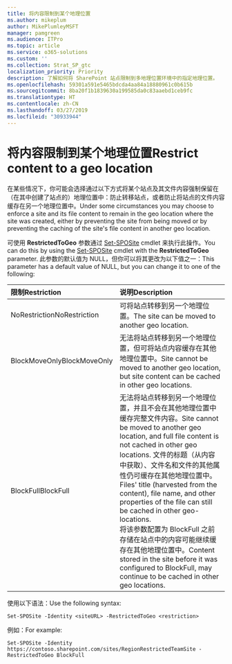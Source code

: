 ```yaml
---
title: 将内容限制到某个地理位置
ms.author: mikeplum
author: MikePlumleyMSFT
manager: pamgreen
ms.audience: ITPro
ms.topic: article
ms.service: o365-solutions
ms.custom: ''
ms.collection: Strat_SP_gtc
localization_priority: Priority
description: 了解如何将 SharePoint 站点限制到多地理位置环境中的指定地理位置。
ms.openlocfilehash: 59301a591e5465bdcda4aa84a18880961c0b615b
ms.sourcegitcommit: 8ba20f1b1839630a199585da0c83aaebd1ceb9fc
ms.translationtype: HT
ms.contentlocale: zh-CN
ms.lasthandoff: 03/27/2019
ms.locfileid: "30933944"
---
```

# <a name="restrict-content-to-a-geo-location"></a><span data-ttu-id="20b20-103">将内容限制到某个地理位置</span><span class="sxs-lookup"><span data-stu-id="20b20-103">Restrict content to a geo location</span></span>

<span data-ttu-id="20b20-104">在某些情况下，你可能会选择通过以下方式将某个站点及其文件内容强制保留在（在其中创建了站点的）地理位置中：防止转移站点，或者防止将站点的文件内容缓存在另一个地理位置中。</span><span class="sxs-lookup"><span data-stu-id="20b20-104">Under some circumstances you may choose to enforce a site and its file content to remain in the geo location where the site was created, either by preventing the site from being moved or by preventing the caching of the site's file content in another geo location.</span></span>

<span data-ttu-id="20b20-105">可使用 **RestrictedToGeo** 参数通过 [Set-SPOSite](https://docs.microsoft.com/powershell/module/sharepoint-online/set-sposite) cmdlet 来执行此操作。</span><span class="sxs-lookup"><span data-stu-id="20b20-105">You can do this by using the [Set-SPOSite](https://docs.microsoft.com/powershell/module/sharepoint-online/set-sposite) cmdlet with the **RestrictedToGeo** parameter.</span></span> <span data-ttu-id="20b20-106">此参数的默认值为 NULL，但你可以将其更改为以下值之一：</span><span class="sxs-lookup"><span data-stu-id="20b20-106">This parameter has a default value of NULL, but you can change it to one of the following:</span></span>

|<span data-ttu-id="20b20-107">限制</span><span class="sxs-lookup"><span data-stu-id="20b20-107">Restriction</span></span>|<span data-ttu-id="20b20-108">说明</span><span class="sxs-lookup"><span data-stu-id="20b20-108">Description</span></span>|
|:----------|:----------|
|<span data-ttu-id="20b20-109">NoRestriction</span><span class="sxs-lookup"><span data-stu-id="20b20-109">NoRestriction</span></span>|<span data-ttu-id="20b20-110">可将站点转移到另一个地理位置。</span><span class="sxs-lookup"><span data-stu-id="20b20-110">The site can be moved to another geo location.</span></span>|
|<span data-ttu-id="20b20-111">BlockMoveOnly</span><span class="sxs-lookup"><span data-stu-id="20b20-111">BlockMoveOnly</span></span>|<span data-ttu-id="20b20-112">无法将站点转移到另一个地理位置，但可将站点内容缓存在其他地理位置中。</span><span class="sxs-lookup"><span data-stu-id="20b20-112">Site cannot be moved to another geo location, but site content can be cached in other geo locations.</span></span>|
|<span data-ttu-id="20b20-113">BlockFull</span><span class="sxs-lookup"><span data-stu-id="20b20-113">BlockFull</span></span>|<span data-ttu-id="20b20-114">无法将站点转移到另一个地理位置，并且不会在其他地理位置中缓存完整文件内容。</span><span class="sxs-lookup"><span data-stu-id="20b20-114">Site cannot be moved to another geo location, and full file content is not cached in other geo locations.</span></span> <span data-ttu-id="20b20-115">文件的标题（从内容中获取）、文件名和文件的其他属性仍可缓存在其他地理位置中。</span><span class="sxs-lookup"><span data-stu-id="20b20-115">Files' title (harvested from the content), file name, and other properties of the file can still be cached in other geo-locations.</span></span><br><span data-ttu-id="20b20-116">将该参数配置为 BlockFull 之前存储在站点中的内容可能继续缓存在其他地理位置中。</span><span class="sxs-lookup"><span data-stu-id="20b20-116">Content stored in the site before it was configured to BlockFull, may continue to be cached in other geo locations.</span></span>|

<span data-ttu-id="20b20-117">使用以下语法：</span><span class="sxs-lookup"><span data-stu-id="20b20-117">Use the following syntax:</span></span>

`Set-SPOSite -Identity <siteURL> -RestrictedToGeo <restriction>`

<span data-ttu-id="20b20-118">例如：</span><span class="sxs-lookup"><span data-stu-id="20b20-118">For example:</span></span>

`Set-SPOSite -Identity https://contoso.sharepoint.com/sites/RegionRestrictedTeamSite -RestrictedToGeo BlockFull`
